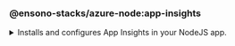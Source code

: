 <!-- markdownlint-disable MD041 -->
### @ensono-stacks/azure-node:app-insights

<details>
<summary>Installs and configures App Insights in your NodeJS app.</summary>

This generator will add and configure [applicationinsights](https://www.npmjs.com/package/applicationinsights) npm package for you.

## Prerequisites


- Requires a NodeJs server for application insights to hook into.

:::tip

Use the [@nrwl/next:custom-server](https://nx.dev/packages/next/generators/custom-server) generator which will have been added to your workspace by [@ensono-stacks/workspace`](../workspace/plugin-information.md) to generate your NodeJS server!

:::

- Requires the APPLICATIONINSIGHTS_CONNECTION_STRING environment variable to be set.

:::warning

There is a known issue with the [`@nrwl/next:custom-server`](https://nx.dev/packages/next/generators/custom-server) impacting _customServerTarget_ when typescript libraries are present in the monorepo. Please check the following [Github Issue](https://github.com/nrwl/nx/issues/12032) for the status of this issue.

:::

## Usage

```bash
nx generate @ensono-stacks/azure-node:app-insights
```

### Command line arguments

The following command line arguments are available:

| Option                                 | Description                                                             | Type      | 
| ---                                    | ---------------------------------------------------------               | ---       | 
| --project                              | Target project name.                                                    | string    | 
| --applicationinsightsConnectionString  | The env variable that stores the app insights connection string.        | string    | 
| --server                               | Path to custom server file inside the project.                          | string    | 

### Generator Output

- Adds `applicationinsights` dependency in `package.json`.
- Extends `main()` function in the server file to initialise and configure app insights.

</details>
